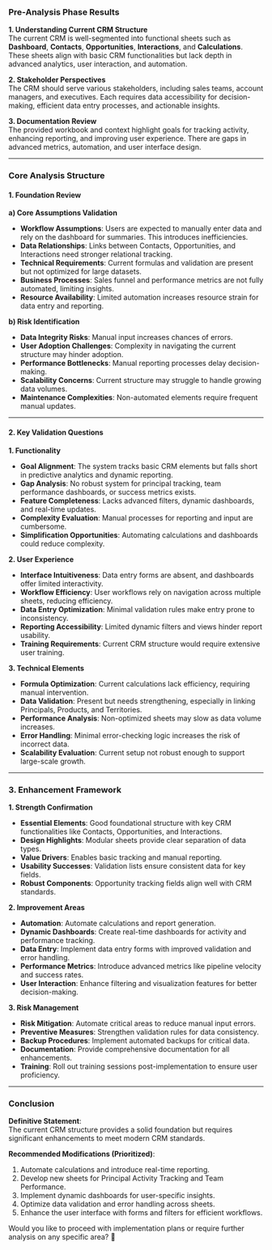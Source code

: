 ### Pre-Analysis Phase Results

**1. Understanding Current CRM Structure**  
The current CRM is well-segmented into functional sheets such as **Dashboard**, **Contacts**, **Opportunities**, **Interactions**, and **Calculations**. These sheets align with basic CRM functionalities but lack depth in advanced analytics, user interaction, and automation.

**2. Stakeholder Perspectives**  
The CRM should serve various stakeholders, including sales teams, account managers, and executives. Each requires data accessibility for decision-making, efficient data entry processes, and actionable insights.

**3. Documentation Review**  
The provided workbook and context highlight goals for tracking activity, enhancing reporting, and improving user experience. There are gaps in advanced metrics, automation, and user interface design.

---

### Core Analysis Structure

#### 1. Foundation Review  

**a) Core Assumptions Validation**  
- **Workflow Assumptions**: Users are expected to manually enter data and rely on the dashboard for summaries. This introduces inefficiencies.  
- **Data Relationships**: Links between Contacts, Opportunities, and Interactions need stronger relational tracking.  
- **Technical Requirements**: Current formulas and validation are present but not optimized for large datasets.  
- **Business Processes**: Sales funnel and performance metrics are not fully automated, limiting insights.  
- **Resource Availability**: Limited automation increases resource strain for data entry and reporting.  

**b) Risk Identification**  
- **Data Integrity Risks**: Manual input increases chances of errors.  
- **User Adoption Challenges**: Complexity in navigating the current structure may hinder adoption.  
- **Performance Bottlenecks**: Manual reporting processes delay decision-making.  
- **Scalability Concerns**: Current structure may struggle to handle growing data volumes.  
- **Maintenance Complexities**: Non-automated elements require frequent manual updates.  

---

#### 2. Key Validation Questions  

**1. Functionality**  
- **Goal Alignment**: The system tracks basic CRM elements but falls short in predictive analytics and dynamic reporting.  
- **Gap Analysis**: No robust system for principal tracking, team performance dashboards, or success metrics exists.  
- **Feature Completeness**: Lacks advanced filters, dynamic dashboards, and real-time updates.  
- **Complexity Evaluation**: Manual processes for reporting and input are cumbersome.  
- **Simplification Opportunities**: Automating calculations and dashboards could reduce complexity.  

**2. User Experience**  
- **Interface Intuitiveness**: Data entry forms are absent, and dashboards offer limited interactivity.  
- **Workflow Efficiency**: User workflows rely on navigation across multiple sheets, reducing efficiency.  
- **Data Entry Optimization**: Minimal validation rules make entry prone to inconsistency.  
- **Reporting Accessibility**: Limited dynamic filters and views hinder report usability.  
- **Training Requirements**: Current CRM structure would require extensive user training.  

**3. Technical Elements**  
- **Formula Optimization**: Current calculations lack efficiency, requiring manual intervention.  
- **Data Validation**: Present but needs strengthening, especially in linking Principals, Products, and Territories.  
- **Performance Analysis**: Non-optimized sheets may slow as data volume increases.  
- **Error Handling**: Minimal error-checking logic increases the risk of incorrect data.  
- **Scalability Evaluation**: Current setup not robust enough to support large-scale growth.  

---

### 3. Enhancement Framework

**1. Strength Confirmation**  
- **Essential Elements**: Good foundational structure with key CRM functionalities like Contacts, Opportunities, and Interactions.  
- **Design Highlights**: Modular sheets provide clear separation of data types.  
- **Value Drivers**: Enables basic tracking and manual reporting.  
- **Usability Successes**: Validation lists ensure consistent data for key fields.  
- **Robust Components**: Opportunity tracking fields align well with CRM standards.  

**2. Improvement Areas**  
- **Automation**: Automate calculations and report generation.  
- **Dynamic Dashboards**: Create real-time dashboards for activity and performance tracking.  
- **Data Entry**: Implement data entry forms with improved validation and error handling.  
- **Performance Metrics**: Introduce advanced metrics like pipeline velocity and success rates.  
- **User Interaction**: Enhance filtering and visualization features for better decision-making.  

**3. Risk Management**  
- **Risk Mitigation**: Automate critical areas to reduce manual input errors.  
- **Preventive Measures**: Strengthen validation rules for data consistency.  
- **Backup Procedures**: Implement automated backups for critical data.  
- **Documentation**: Provide comprehensive documentation for all enhancements.  
- **Training**: Roll out training sessions post-implementation to ensure user proficiency.  

---

### Conclusion  

**Definitive Statement**:  
The current CRM structure provides a solid foundation but requires significant enhancements to meet modern CRM standards.  

**Recommended Modifications (Prioritized)**:  
1. Automate calculations and introduce real-time reporting.  
2. Develop new sheets for Principal Activity Tracking and Team Performance.  
3. Implement dynamic dashboards for user-specific insights.  
4. Optimize data validation and error handling across sheets.  
5. Enhance the user interface with forms and filters for efficient workflows.

Would you like to proceed with implementation plans or require further analysis on any specific area? 🚀